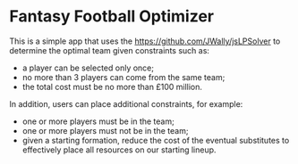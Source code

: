 # Fantasy Football Optimizer

This is a simple app that uses the https://github.com/JWally/jsLPSolver to determine the optimal team given constraints such as:

- a player can be selected only once;
- no more than 3 players can come from the same team;
- the total cost must be no more than £100 million.

In addition, users can place additional constraints, for example:
- one or more players must be in the team;
- one or more players must not be in the team;
- given a starting formation, reduce the cost of the eventual substitutes to effectively place all resources on our starting lineup.
